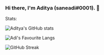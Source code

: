 ### Hi there, I'm Aditya (saneadi#0001). 👋

<!--
**adityasanehi/AdityaSanehi** is a ✨ _special_ ✨ repository because its `README.md` (this file) appears on your GitHub profile.

Here are some ideas to get you started:

- 🔭 I’m currently working on ...
- 🌱 I’m currently learning ...
- 👯 I’m looking to collaborate on ...
- 🤔 I’m looking for help with ...
- 💬 Ask me about ...
- 📫 How to reach me: ...
- 😄 Pronouns: ...
- ⚡ Fun fact: ...
-->

Stats:

![Aditya's GitHub stats](https://github-readme-stats.vercel.app/api?username=adityasanehi&show_icons=true&theme=tokyonight&count_private=true&hide=stars)

![Adi's Favourite Langs](https://github-readme-stats.vercel.app/api/top-langs/?username=adityasanehi&show_icons=true&theme=tokyonight&count_private=true&layout=compact)

![GitHub Streak](https://github-readme-streak-stats.herokuapp.com?user=adityasanehi&theme=tokyonight&date_format=j%2Fn%5B%2FY%5D)
